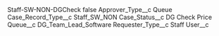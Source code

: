 <?xml version="1.0" encoding="UTF-8"?>
<CustomMetadata xmlns="http://soap.sforce.com/2006/04/metadata" xmlns:xsi="http://www.w3.org/2001/XMLSchema-instance" xmlns:xsd="http://www.w3.org/2001/XMLSchema">
    <label>Staff-SW-NON-DGCheck</label>
    <protected>false</protected>
    <values>
        <field>Approver_Type__c</field>
        <value xsi:type="xsd:string">Queue</value>
    </values>
    <values>
        <field>Case_Record_Type__c</field>
        <value xsi:type="xsd:string">Staff_SW_NON</value>
    </values>
    <values>
        <field>Case_Status__c</field>
        <value xsi:type="xsd:string">DG Check Price</value>
    </values>
    <values>
        <field>Queue__c</field>
        <value xsi:type="xsd:string">DG_Team_Lead_Software</value>
    </values>
    <values>
        <field>Requester_Type__c</field>
        <value xsi:type="xsd:string">Staff</value>
    </values>
    <values>
        <field>User__c</field>
        <value xsi:nil="true"/>
    </values>
</CustomMetadata>
